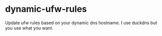 # dynamic-ufw-rules

Update ufw rules based on your dynamic dns hostname.
I use duckdns but you use what you want.
